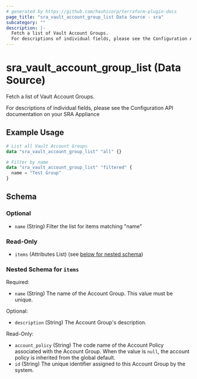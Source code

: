 ```yaml
---
# generated by https://github.com/hashicorp/terraform-plugin-docs
page_title: "sra_vault_account_group_list Data Source - sra"
subcategory: ""
description: |-
  Fetch a list of Vault Account Groups.
  For descriptions of individual fields, please see the Configuration API documentation on your SRA Appliance
---
```


# sra_vault_account_group_list (Data Source)

Fetch a list of Vault Account Groups.

For descriptions of individual fields, please see the Configuration API documentation on your SRA Appliance

## Example Usage

```terraform
# List all Vault Account Groups
data "sra_vault_account_group_list" "all" {}

# Filter by name
data "sra_vault_account_group_list" "filtered" {
  name = "Test Group"
}
```

<!-- schema generated by tfplugindocs -->
## Schema

### Optional

- `name` (String) Filter the list for items matching "name"

### Read-Only

- `items` (Attributes List) (see [below for nested schema](#nestedatt--items))

<a id="nestedatt--items"></a>
### Nested Schema for `items`

Required:

- `name` (String) The name of the Account Group. This value must be unique.

Optional:

- `description` (String) The Account Group's description.

Read-Only:

- `account_policy` (String) The code name of the Account Policy associated with the Account Group. When the value is `null`, the account policy is inherited from the global default.
- `id` (String) The unique identifier assigned to this Account Group by the system.
